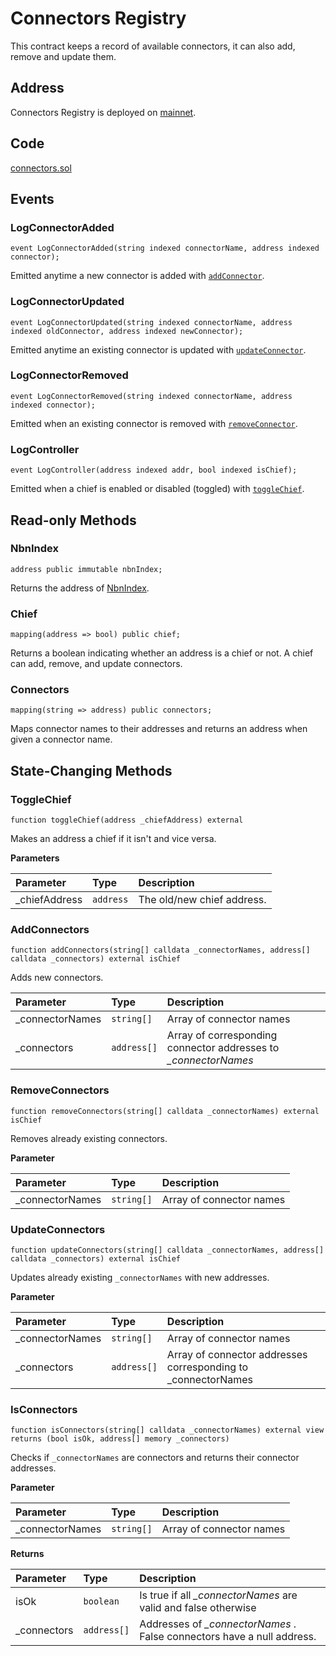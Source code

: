 # Connectors Registry

This contract keeps a record of available connectors, it can also add, remove and update them.

## Address

Connectors Registry is deployed on [mainnet](https://bscscan.com/address/0x944930F20A6D9f17140B6F5ba69F83BFF95eb820).

## Code

[connectors.sol](https://github.com/Open-Currency-Collective/nubian-dsa-contracts/blob/master/contracts/v2/registry/connectors.sol)

## Events

### LogConnectorAdded

```text
event LogConnectorAdded(string indexed connectorName, address indexed connector);
```

Emitted anytime a new connector is added with [`addConnector`](connectors-registry.md#addconnectors).



### LogConnectorUpdated

```text
event LogConnectorUpdated(string indexed connectorName, address indexed oldConnector, address indexed newConnector);
```

Emitted anytime an existing connector is updated with [`updateConnector`](connectors-registry.md#updateconnectors).

### LogConnectorRemoved

```text
event LogConnectorRemoved(string indexed connectorName, address indexed connector);
```

Emitted when an existing connector is removed with [`removeConnector`](connectors-registry.md#removeconnectors).

### LogController

```text
event LogController(address indexed addr, bool indexed isChief);
```

Emitted when a chief is enabled or disabled \(toggled\) with [`toggleChief`](connectors-registry.md#togglechief).

## Read-only Methods

### NbnIndex

```text
address public immutable nbnIndex;
```

Returns the address of [NbnIndex](../dsa/registry/nbnindex.md).

### Chief

```text
mapping(address => bool) public chief;
```

Returns a boolean indicating whether an address is a chief or not. A chief can add, remove, and update connectors.

### Connectors

```text
mapping(string => address) public connectors;
```

Maps connector names to their addresses and returns an address when given a connector name.

## State-Changing Methods

### ToggleChief

```text
function toggleChief(address _chiefAddress) external
```

Makes an address a chief if it isn't and vice versa.

**Parameters**

| Parameter | Type | Description |
| :--- | :--- | :--- |
| \_chiefAddress | `address` | The old/new chief address. |

### AddConnectors

```text
function addConnectors(string[] calldata _connectorNames, address[] calldata _connectors) external isChief
```

Adds new connectors.

| Parameter | Type | Description |
| :--- | :--- | :--- |
| \_connectorNames | `string[]` | Array of connector names |
| \_connectors | `address[]` | Array of corresponding connector addresses to _\_connectorNames_ |

### RemoveConnectors

```text
function removeConnectors(string[] calldata _connectorNames) external isChief
```

Removes already existing connectors.

**Parameter**

| Parameter | Type | Description |
| :--- | :--- | :--- |
| \_connectorNames | `string[]` | Array of connector names |

### UpdateConnectors

```text
function updateConnectors(string[] calldata _connectorNames, address[] calldata _connectors) external isChief
```

Updates already existing `_connectorNames` with new addresses.

**Parameter**

| Parameter | Type | Description |
| :--- | :--- | :--- |
| \_connectorNames | `string[]` | Array of connector names |
| \_connectors | `address[]` | Array of connector addresses corresponding to \_connectorNames |

### IsConnectors

```text
function isConnectors(string[] calldata _connectorNames) external view returns (bool isOk, address[] memory _connectors)
```

Checks if `_connectorNames` are connectors and returns their connector addresses.

**Parameter**

| Parameter | Type | Description |
| :--- | :--- | :--- |
| \_connectorNames | `string[]` | Array of connector names |

**Returns**

| Parameter | Type | Description |
| :--- | :--- | :--- |
| isOk | `boolean` | Is true if all _\_connectorNames_ are valid and false otherwise |
| \_connectors | `address[]` | Addresses of _\_connectorNames_ . False connectors have a null address. |

